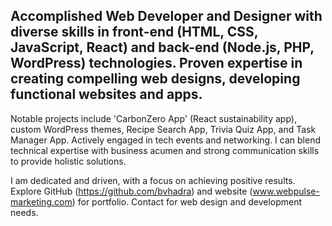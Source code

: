 ### <h2>Accomplished Web Developer and Designer with diverse skills in front-end (HTML, CSS, JavaScript, React) and back-end (Node.js, PHP, WordPress) technologies. Proven expertise in creating compelling web designs, developing functional websites and apps.

Notable projects include 'CarbonZero App' (React sustainability app), custom WordPress themes, Recipe Search App, Trivia Quiz App, and Task Manager App. Actively engaged in tech events and networking. I can blend technical expertise with business acumen and strong communication skills to provide holistic solutions. 

I am dedicated and driven, with a focus on achieving positive results. Explore GitHub (https://github.com/bvhadra) and website (www.webpulse-marketing.com) for portfolio. Contact for web design and development needs.</h2>
  
<!--
**bvhadra/bvhadra** is a ✨ _special_ ✨ repository because its `README.md` (this file) appears on your GitHub profile.

Here are some ideas to get you started:

- 🔭 I’m currently working on ...
- 🌱 I’m currently learning ...
- 👯 I’m looking to collaborate on ...
- 🤔 I’m looking for help with ...
- 💬 Ask me about ...
- 📫 How to reach me: ...
- 😄 Pronouns: ...
- ⚡ Fun fact: ...
-->
